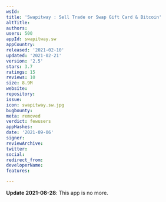 ```yaml
---
wsId: 
title: 'Swapitway : Sell Trade or Swap Gift Card & Bitcoin'
altTitle: 
authors: 
users: 500
appId: swapitway.sw
appCountry: 
released: '2021-02-10'
updated: '2021-02-21'
version: '2.5'
stars: 3.7
ratings: 15
reviews: 10
size: 8.9M
website: 
repository: 
issue: 
icon: swapitway.sw.jpg
bugbounty: 
meta: removed
verdict: fewusers
appHashes: 
date: '2021-09-06'
signer: 
reviewArchive: 
twitter: 
social: 
redirect_from: 
developerName: 
features: 

---
```


**Update 2021-08-28**: This app is no more.
